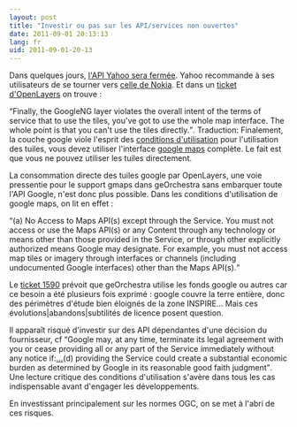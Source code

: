 ```yaml
---
layout: post
title: "Investir ou pas sur les API/services non ouvertes"
date: 2011-09-01 20:13:13
lang: fr
uid: 2011-09-01-20-13
---
```


<p>Dans quelques jours, <a href="http://developer.yahoo.com/maps/" hreflang="en">l'API Yahoo sera fermée</a>. Yahoo recommande à ses utilisateurs de se
tourner vers <a href="http://api.maps.ovi.com/" hreflang="en">celle de
Nokia</a>. Et dans un <a href="http://trac.osgeo.org/openlayers/ticket/3481" hreflang="en">ticket d'OpenLayers</a> on trouve :</p>
<p><q>Finally, the GoogleNG layer violates the overall intent of the terms of
service that to use the tiles, you've got to use the whole map interface. The
whole point is that you can't use the tiles directly.</q>. Traduction:
Finalement, la couche google viole l'esprit des <a href="http://code.google.com/intl/fr-FR/apis/maps/terms.html" hreflang="en">conditions d'utilisation</a> pour l'utilisation des tuiles, vous devez
utiliser l'interface <a href="google%20maps" title="google maps">google
maps</a> complète. Le fait est que vous ne pouvez utiliser les tuiles
directement.</p>

<!--more-->

<p>La consommation directe des tuiles google par OpenLayers, une voie
pressentie pour le support gmaps dans geOrchestra sans embarquer toute l'API
Google, n'est donc plus possible. Dans les conditions d'utilisation de google
maps, on lit en effet :</p>
<p><q>(a) No Access to Maps API(s) except through the Service. You must not
access or use the Maps API(s) or any Content through any technology or means
other than those provided in the Service, or through other explicitly
authorized means Google may designate. For example, you must not access map
tiles or imagery through interfaces or channels (including undocumented Google
interfaces) other than the Maps API(s).</q></p>
<p>Le <a href="http://csm-bretagne.fr/redmine/issues/1590" hreflang="fr">ticket
1590</a> prévoit que geOrchestra utilise les fonds google ou autres car ce
besoin a été plusieurs fois exprimé : google couvre la terre entière, donc
des périmètres d'étude bien éloignés de la zone INSPIRE... Mais ces
évolutions|abandons|subtilités de licence posent question.</p>
<p>Il apparaît risqué d'investir sur des API dépendantes d'une décision du
fournisseur, cf <q>Google may, at any time, terminate its legal agreement with
you or cease providing all or any part of the Service immediately without any
notice if:<a href="..." title="...">...</a>(d) providing the Service could
create a substantial economic burden as determined by Google in its reasonable
good faith judgment</q>. Une lecture critique des conditions d'utilisation
s'avère dans tous les cas indispensable avant d'engager les développements.</p>
<p>En investissant principalement sur les normes OGC, on se met à l'abri de ces
risques.</p>
